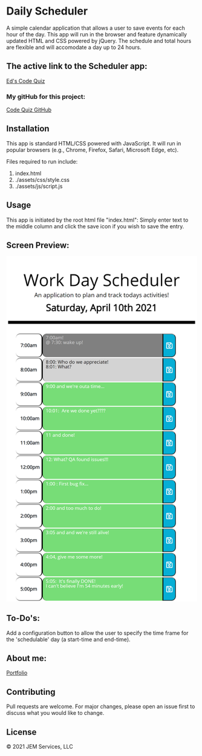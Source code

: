 # Daily Scheduler

A simple calendar application that allows a user to save events for each hour of the day.  This app will run in the browser and feature dynamically updated HTML and CSS powered by jQuery.  The schedule and total hours are flexible and will accomodate a day up to 24 hours.

## The active link to the Scheduler app:
[Ed's Code Quiz](https://jeminick.github.io/JEM-CodeQuiz/)
### My gitHub for this project:
[Code Quiz GitHub](https://github.com/JEMinick/JEM-CodeQuiz)

## Installation

This app is standard HTML/CSS powered with JavaScript.  It will run in popular browsers (e.g., Chrome, Firefox, Safari, Microsoft Edge, etc).

Files required to run include:
   1) index.html
   2) ./assets/css/style.css
   3) ./assets/js/script.js

## Usage

This app is initiated by the root html file "index.html":  Simply enter text to the middle column and click the save icon if you wish to save the entry.

## Screen Preview:
![Screen shot:](./assets/images/DailyPlanner.png?raw=true)

## To-Do's:
Add a configuration button to allow the user to specify the time frame for the 'schedulable' day (a start-time and end-time).

## About me:
[Portfolio](https://jeminick.github.io/JEM-Portfolio/)

## Contributing
Pull requests are welcome. For major changes, please open an issue first to discuss what you would like to change.

## License
© 2021 JEM Services, LLC
